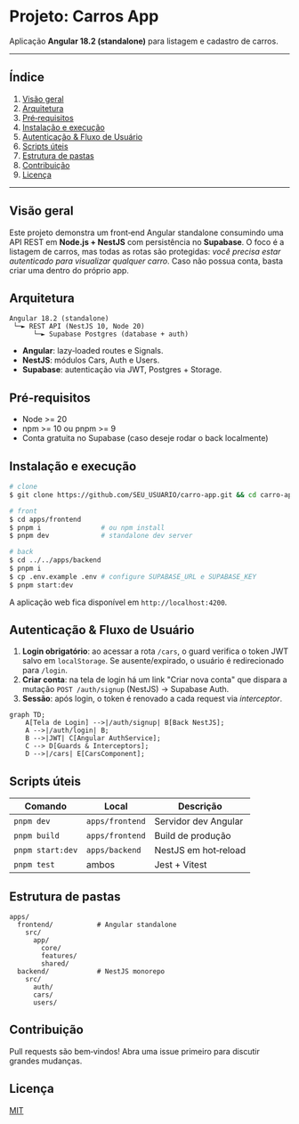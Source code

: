 # Projeto: Carros App

Aplicação **Angular 18.2 (standalone)** para listagem e cadastro de carros.

---

## Índice
1. [Visão geral](#visão-geral)
2. [Arquitetura](#arquitetura)
3. [Pré‑requisitos](#pré-requisitos)
4. [Instalação e execução](#instalação-e-execução)
5. [Autenticação & Fluxo de Usuário](#autenticação--fluxo-de-usuário)
6. [Scripts úteis](#scripts-úteis)
7. [Estrutura de pastas](#estrutura-de-pastas)
8. [Contribuição](#contribuição)
9. [Licença](#licença)

---

## Visão geral
Este projeto demonstra um front‑end Angular standalone consumindo uma API REST em **Node.js + NestJS** com persistência no **Supabase**. O foco é a listagem de carros, mas todas as rotas são protegidas: _você precisa estar autenticado para visualizar qualquer carro_. Caso não possua conta, basta criar uma dentro do próprio app.

## Arquitetura
```
Angular 18.2 (standalone)
 └─► REST API (NestJS 10, Node 20)
      └─► Supabase Postgres (database + auth)
```

* **Angular**: lazy‑loaded routes e Signals.
* **NestJS**: módulos Cars, Auth e Users.
* **Supabase**: autenticação via JWT, Postgres + Storage.

## Pré‑requisitos
- Node >= 20
- npm >= 10 ou pnpm >= 9
- Conta gratuita no Supabase (caso deseje rodar o back localmente)

## Instalação e execução
```bash
# clone
$ git clone https://github.com/SEU_USUARIO/carro-app.git && cd carro-app

# front
$ cd apps/frontend
$ pnpm i               # ou npm install
$ pnpm dev             # standalone dev server

# back
$ cd ../../apps/backend
$ pnpm i
$ cp .env.example .env # configure SUPABASE_URL e SUPABASE_KEY
$ pnpm start:dev
```
A aplicação web fica disponível em `http://localhost:4200`.

## Autenticação & Fluxo de Usuário
1. **Login obrigatório**: ao acessar a rota `/cars`, o guard verifica o token JWT salvo em `localStorage`. Se ausente/expirado, o usuário é redirecionado para `/login`.
2. **Criar conta**: na tela de login há um link "Criar nova conta" que dispara a mutação `POST /auth/signup` (NestJS) → Supabase Auth.
3. **Sessão**: após login, o token é renovado a cada request via _interceptor_.

```mermaid
graph TD;
    A[Tela de Login] -->|/auth/signup| B[Back NestJS];
    A -->|/auth/login| B;
    B -->|JWT| C[Angular AuthService];
    C --> D[Guards & Interceptors];
    D -->|/cars| E[CarsComponent];
```

## Scripts úteis
| Comando | Local | Descrição |
|---------|-------|-----------|
| `pnpm dev` | `apps/frontend` | Servidor dev Angular |
| `pnpm build` | `apps/frontend` | Build de produção |
| `pnpm start:dev` | `apps/backend` | NestJS em hot‑reload |
| `pnpm test` | ambos | Jest + Vitest |

## Estrutura de pastas
```
apps/
  frontend/           # Angular standalone
    src/
      app/
        core/
        features/
        shared/
  backend/            # NestJS monorepo
    src/
      auth/
      cars/
      users/
``` 

## Contribuição
Pull requests são bem‑vindos! Abra uma issue primeiro para discutir grandes mudanças.

## Licença
[MIT](LICENSE)
